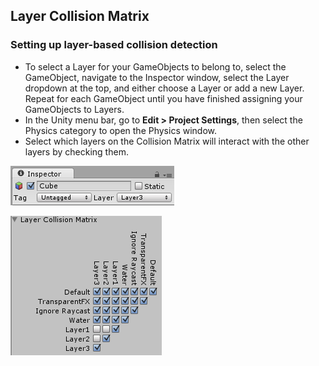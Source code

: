 ## Layer Collision Matrix

### Setting up layer-based collision detection
- To select a Layer for your GameObjects to belong to, select the GameObject, navigate to the Inspector window, select the Layer dropdown at the top, and either choose a Layer or add a new Layer. Repeat for each GameObject until you have finished assigning your GameObjects to Layers.
- In the Unity menu bar, go to **Edit > Project Settings**, then select the Physics category to open the Physics window.
- Select which layers on the Collision Matrix will interact with the other layers by checking them.

![](./LayerBasedCollisionLayer.png)

![](./LayerCollisionMatrix2.png)
 
